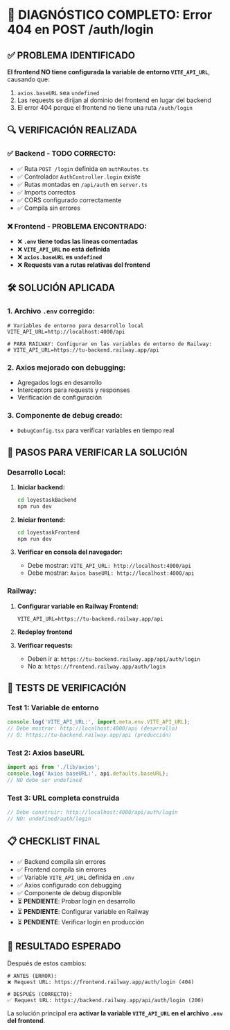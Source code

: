 # 🚨 DIAGNÓSTICO COMPLETO: Error 404 en POST /auth/login

## ✅ PROBLEMA IDENTIFICADO

**El frontend NO tiene configurada la variable de entorno `VITE_API_URL`**, causando que:

1. `axios.baseURL` sea `undefined`
2. Las requests se dirijan al dominio del frontend en lugar del backend
3. El error 404 porque el frontend no tiene una ruta `/auth/login`

## 🔍 VERIFICACIÓN REALIZADA

### ✅ Backend - TODO CORRECTO:
- ✅ Ruta `POST /login` definida en `authRoutes.ts`
- ✅ Controlador `AuthController.login` existe
- ✅ Rutas montadas en `/api/auth` en `server.ts`
- ✅ Imports correctos
- ✅ CORS configurado correctamente
- ✅ Compila sin errores

### ❌ Frontend - PROBLEMA ENCONTRADO:
- ❌ **`.env` tiene todas las líneas comentadas**
- ❌ **`VITE_API_URL` no está definida**
- ❌ **`axios.baseURL` es `undefined`**
- ❌ **Requests van a rutas relativas del frontend**

## 🛠️ SOLUCIÓN APLICADA

### 1. **Archivo `.env` corregido:**
```env
# Variables de entorno para desarrollo local
VITE_API_URL=http://localhost:4000/api

# PARA RAILWAY: Configurar en las variables de entorno de Railway:
# VITE_API_URL=https://tu-backend.railway.app/api
```

### 2. **Axios mejorado con debugging:**
- Agregados logs en desarrollo
- Interceptors para requests y responses
- Verificación de configuración

### 3. **Componente de debug creado:**
- `DebugConfig.tsx` para verificar variables en tiempo real

## 🚀 PASOS PARA VERIFICAR LA SOLUCIÓN

### Desarrollo Local:
1. **Iniciar backend:**
   ```bash
   cd loyestaskBackend
   npm run dev
   ```

2. **Iniciar frontend:**
   ```bash
   cd loyestaskFrontend
   npm run dev
   ```

3. **Verificar en consola del navegador:**
   - Debe mostrar: `VITE_API_URL: http://localhost:4000/api`
   - Debe mostrar: `Axios baseURL: http://localhost:4000/api`

### Railway:
1. **Configurar variable en Railway Frontend:**
   ```
   VITE_API_URL=https://tu-backend.railway.app/api
   ```

2. **Redeploy frontend**

3. **Verificar requests:**
   - Deben ir a: `https://tu-backend.railway.app/api/auth/login`
   - No a: `https://frontend.railway.app/auth/login`

## 🧪 TESTS DE VERIFICACIÓN

### Test 1: Variable de entorno
```javascript
console.log('VITE_API_URL:', import.meta.env.VITE_API_URL);
// Debe mostrar: http://localhost:4000/api (desarrollo)
// O: https://tu-backend.railway.app/api (producción)
```

### Test 2: Axios baseURL
```javascript
import api from './lib/axios';
console.log('Axios baseURL:', api.defaults.baseURL);
// NO debe ser undefined
```

### Test 3: URL completa construida
```javascript
// Debe construir: http://localhost:4000/api/auth/login
// NO: undefined/auth/login
```

## 📋 CHECKLIST FINAL

- ✅ Backend compila sin errores
- ✅ Frontend compila sin errores
- ✅ Variable `VITE_API_URL` definida en `.env`
- ✅ Axios configurado con debugging
- ✅ Componente de debug disponible
- ⏳ **PENDIENTE**: Probar login en desarrollo
- ⏳ **PENDIENTE**: Configurar variable en Railway
- ⏳ **PENDIENTE**: Verificar login en producción

## 🎯 RESULTADO ESPERADO

Después de estos cambios:
```
# ANTES (ERROR):
❌ Request URL: https://frontend.railway.app/auth/login (404)

# DESPUÉS (CORRECTO):
✅ Request URL: https://backend.railway.app/api/auth/login (200)
```

La solución principal era **activar la variable `VITE_API_URL` en el archivo `.env` del frontend**.
